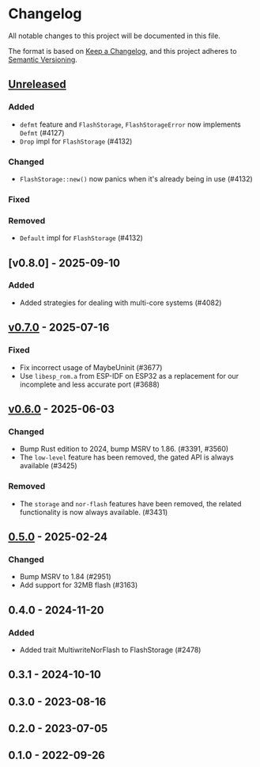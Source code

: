 # Changelog

All notable changes to this project will be documented in this file.

The format is based on [Keep a Changelog](https://keepachangelog.com/en/1.0.0/),
and this project adheres to [Semantic Versioning](https://semver.org/spec/v2.0.0.html).

## [Unreleased]

### Added

- `defmt` feature and `FlashStorage`, `FlashStorageError` now implements `Defmt` (#4127)
- `Drop` impl for `FlashStorage` (#4132)

### Changed

- `FlashStorage::new()` now panics when it's already being in use (#4132)

### Fixed


### Removed

- `Default` impl for `FlashStorage` (#4132)

## [v0.8.0] - 2025-09-10

### Added

- Added strategies for dealing with multi-core systems (#4082)

## [v0.7.0] - 2025-07-16

### Fixed

- Fix incorrect usage of MaybeUninit (#3677)
- Use `libesp_rom.a` from ESP-IDF on ESP32 as a replacement for our incomplete and less accurate port (#3688)

## [v0.6.0] - 2025-06-03

### Changed

- Bump Rust edition to 2024, bump MSRV to 1.86. (#3391, #3560)
- The `low-level` feature has been removed, the gated API is always available (#3425)

### Removed

- The `storage` and `nor-flash` features have been removed, the related functionality is now always available. (#3431)

## [0.5.0] - 2025-02-24

### Changed

- Bump MSRV to 1.84 (#2951)
- Add support for 32MB flash (#3163)

## 0.4.0 - 2024-11-20

### Added

- Added trait MultiwriteNorFlash to FlashStorage (#2478)

## 0.3.1 - 2024-10-10

## 0.3.0 - 2023-08-16

## 0.2.0 - 2023-07-05

## 0.1.0 - 2022-09-26

[0.5.0]: https://github.com/esp-rs/esp-hal/releases/tag/esp-storage-v0.5.0
[v0.6.0]: https://github.com/esp-rs/esp-hal/compare/esp-storage-v0.5.0...esp-storage-v0.6.0
[v0.7.0]: https://github.com/esp-rs/esp-hal/compare/esp-storage-v0.6.0...esp-storage-v0.7.0
[Unreleased]: https://github.com/esp-rs/esp-hal/compare/esp-storage-v0.7.0...HEAD
